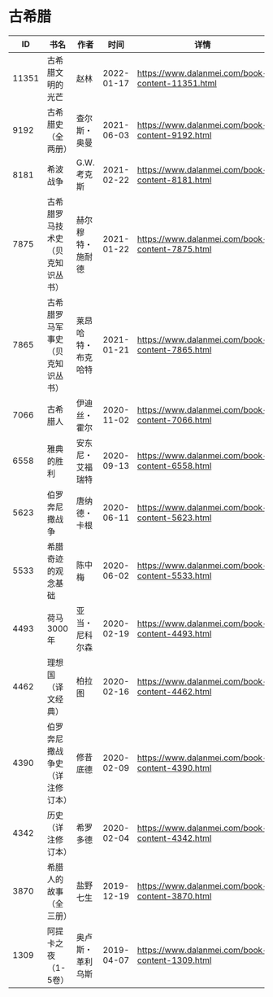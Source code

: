 # 古希腊

| ID | 书名 | 作者 | 时间 | 详情 | 下载页面 | EPUB下载链接 | MOBI下载链接 | AZW3下载链接 |
| --- | --- | --- | --- | --- | --- | --- | --- | --- |
| 11351 | 古希腊文明的光芒 | 赵林 | 2022-01-17 | https://www.dalanmei.com/book-content-11351.html |  |  |  |  |
| 9192 | 古希腊史（全两册） | 查尔斯・奥曼 | 2021-06-03 | https://www.dalanmei.com/book-content-9192.html | https://www.dalanmei.com/download-book-9192.html | http://ct.dalanmei.com/f/31084289-571725367-5ddb4d | http://ct.dalanmei.com/f/31084289-572111688-f2c3a0 | http://ct.dalanmei.com/f/31084289-572115815-84c689 |
| 8181 | 希波战争 | G.W.考克斯 | 2021-02-22 | https://www.dalanmei.com/book-content-8181.html | https://www.dalanmei.com/download-book-8181.html | http://ct.dalanmei.com/f/31084289-571704574-47571d | http://ct.dalanmei.com/f/31084289-572115743-da9397 | http://ct.dalanmei.com/f/31084289-572140303-74167f |
| 7875 | 古希腊罗马技术史（贝克知识丛书） | 赫尔穆特・施耐德 | 2021-01-22 | https://www.dalanmei.com/book-content-7875.html | https://www.dalanmei.com/download-book-7875.html | http://ct.dalanmei.com/f/31084289-571656274-618f90 | http://ct.dalanmei.com/f/31084289-572116951-349bde | http://ct.dalanmei.com/f/31084289-572178577-437699 |
| 7865 | 古希腊罗马军事史（贝克知识丛书） | 莱昂哈特・布克哈特 | 2021-01-21 | https://www.dalanmei.com/book-content-7865.html | https://www.dalanmei.com/download-book-7865.html | http://ct.dalanmei.com/f/31084289-571655394-bdcfca | http://ct.dalanmei.com/f/31084289-572117023-0e475d | http://ct.dalanmei.com/f/31084289-572179113-d124b8 |
| 7066 | 古希腊人 | 伊迪丝・霍尔 | 2020-11-02 | https://www.dalanmei.com/book-content-7066.html | https://www.dalanmei.com/download-book-7066.html | http://ct.dalanmei.com/f/31084289-571539651-19d8ff | http://ct.dalanmei.com/f/31084289-571807402-19a3c1 | http://ct.dalanmei.com/f/31084289-572196113-3c4557 |
| 6558 | 雅典的胜利 | 安东尼・艾福瑞特 | 2020-09-13 | https://www.dalanmei.com/book-content-6558.html | https://www.dalanmei.com/download-book-6558.html | http://ct.dalanmei.com/f/31084289-571551011-fa9480 | http://ct.dalanmei.com/f/31084289-571859294-f75db7 | http://ct.dalanmei.com/f/31084289-572202006-e38fd2 |
| 5623 | 伯罗奔尼撒战争 | 唐纳德・卡根 | 2020-06-11 | https://www.dalanmei.com/book-content-5623.html | https://www.dalanmei.com/download-book-5623.html | http://ct.dalanmei.com/f/31084289-571605337-a26ead | http://ct.dalanmei.com/f/31084289-571736915-a5a4d5 | http://ct.dalanmei.com/f/31084289-571915873-55e795 |
| 5533 | 希腊奇迹的观念基础 | 陈中梅 | 2020-06-02 | https://www.dalanmei.com/book-content-5533.html | https://www.dalanmei.com/download-book-5533.html | http://ct.dalanmei.com/f/31084289-571603911-2238c2 | http://ct.dalanmei.com/f/31084289-571737374-e9f04b | http://ct.dalanmei.com/f/31084289-571916541-e8c19b |
| 4493 | 荷马3000年 | 亚当・尼科尔森 | 2020-02-19 | https://www.dalanmei.com/book-content-4493.html | https://www.dalanmei.com/download-book-4493.html | http://ct.dalanmei.com/f/31084289-571531259-03331e | http://ct.dalanmei.com/f/31084289-571797612-7ab512 | http://ct.dalanmei.com/f/31084289-571988338-a93987 |
| 4462 | 理想国（译文经典） | 柏拉图 | 2020-02-16 | https://www.dalanmei.com/book-content-4462.html | https://www.dalanmei.com/download-book-4462.html | http://ct.dalanmei.com/f/31084289-571531723-5cce12 | http://ct.dalanmei.com/f/31084289-571799082-72e2d1 | http://ct.dalanmei.com/f/31084289-571988749-755e56 |
| 4390 | 伯罗奔尼撒战争史（详注修订本） | 修昔底德 | 2020-02-09 | https://www.dalanmei.com/book-content-4390.html | https://www.dalanmei.com/download-book-4390.html | http://ct.dalanmei.com/f/31084289-571532990-9970fd | http://ct.dalanmei.com/f/31084289-571802810-64b2bb | http://ct.dalanmei.com/f/31084289-571989766-8a370a |
| 4342 | 历史（详注修订本） | 希罗多德 | 2020-02-04 | https://www.dalanmei.com/book-content-4342.html | https://www.dalanmei.com/download-book-4342.html | http://ct.dalanmei.com/f/31084289-571534155-03ae4b | http://ct.dalanmei.com/f/31084289-571804043-8af16b | http://ct.dalanmei.com/f/31084289-571990736-60fa45 |
| 3870 | 希腊人的故事（全三册） | 盐野七生 | 2019-12-19 | https://www.dalanmei.com/book-content-3870.html | https://www.dalanmei.com/download-book-3870.html | http://ct.dalanmei.com/f/31084289-571548760-c3627c | http://ct.dalanmei.com/f/31084289-571820371-5b4343 | http://ct.dalanmei.com/f/31084289-572061916-2132de |
| 1309 | 阿提卡之夜（1-5卷） | 奥卢斯・革利乌斯 | 2019-04-07 | https://www.dalanmei.com/book-content-1309.html |  |  |  |  |
